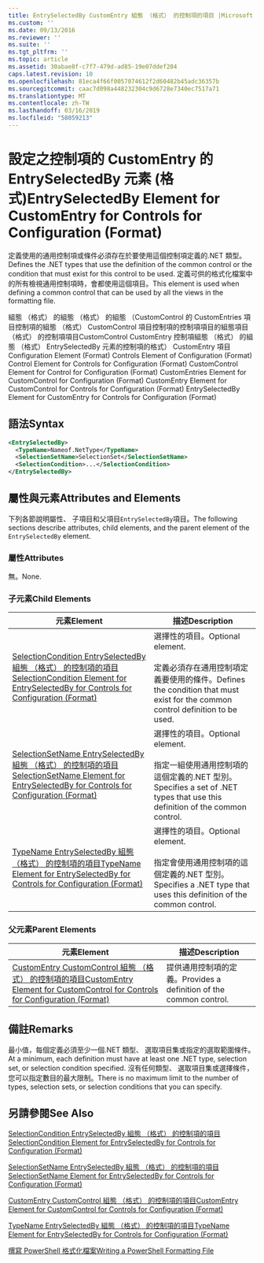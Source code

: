 ```yaml
---
title: EntrySelectedBy CustomEntry 組態 （格式） 的控制項的項目 |Microsoft Docs
ms.custom: ''
ms.date: 09/13/2016
ms.reviewer: ''
ms.suite: ''
ms.tgt_pltfrm: ''
ms.topic: article
ms.assetid: 30abae8f-c7f7-479d-ad85-19e07ddef204
caps.latest.revision: 10
ms.openlocfilehash: 81eca4f66f0057074612f2d60482b45adc36357b
ms.sourcegitcommit: caac7d098a448232304c9d6728e7340ec7517a71
ms.translationtype: MT
ms.contentlocale: zh-TW
ms.lasthandoff: 03/16/2019
ms.locfileid: "58059213"
---
```

# <a name="entryselectedby-element-for-customentry-for-controls-for-configuration-format"></a><span data-ttu-id="29e9a-102">設定之控制項的 CustomEntry 的 EntrySelectedBy 元素 (格式)</span><span class="sxs-lookup"><span data-stu-id="29e9a-102">EntrySelectedBy Element for CustomEntry for Controls for Configuration (Format)</span></span>

<span data-ttu-id="29e9a-103">定義使用的通用控制項或條件必須存在於要使用這個控制項定義的.NET 類型。</span><span class="sxs-lookup"><span data-stu-id="29e9a-103">Defines the .NET types that use the definition of the common control or the condition that must exist for this control to be used.</span></span> <span data-ttu-id="29e9a-104">定義可供的格式化檔案中的所有檢視通用控制項時，會都使用這個項目。</span><span class="sxs-lookup"><span data-stu-id="29e9a-104">This element is used when defining a common control that can be used by all the views in the formatting file.</span></span>

<span data-ttu-id="29e9a-105">組態 （格式） 的組態 （格式） 的組態 （CustomControl 的 CustomEntries 項目控制項的組態 （格式） CustomControl 項目控制項的控制項項目的組態項目 （格式） 的控制項項目CustomControl CustomEntry 控制項組態 （格式） 的組態 （格式） EntrySelectedBy 元素的控制項的格式） CustomEntry 項目</span><span class="sxs-lookup"><span data-stu-id="29e9a-105">Configuration Element (Format) Controls Element of Configuration (Format) Control Element for Controls for Configuration (Format) CustomControl Element for Control for Configuration (Format) CustomEntries Element for CustomControl for Configuration (Format) CustomEntry Element for CustomControl for Controls for Configuration (Format) EntrySelectedBy Element for CustomEntry for Controls for Configuration (Format)</span></span>

## <a name="syntax"></a><span data-ttu-id="29e9a-106">語法</span><span class="sxs-lookup"><span data-stu-id="29e9a-106">Syntax</span></span>

```xml
<EntrySelectedBy>
  <TypeName>Nameof.NetType</TypeName>
  <SelectionSetName>SelectionSet</SelectionSetName>
  <SelectionCondition>...</SelectionCondition>
</EntrySelectedBy>
```

## <a name="attributes-and-elements"></a><span data-ttu-id="29e9a-107">屬性與元素</span><span class="sxs-lookup"><span data-stu-id="29e9a-107">Attributes and Elements</span></span>

<span data-ttu-id="29e9a-108">下列各節說明屬性、 子項目和父項目`EntrySelectedBy`項目。</span><span class="sxs-lookup"><span data-stu-id="29e9a-108">The following sections describe attributes, child elements, and the parent element of the `EntrySelectedBy` element.</span></span>

### <a name="attributes"></a><span data-ttu-id="29e9a-109">屬性</span><span class="sxs-lookup"><span data-stu-id="29e9a-109">Attributes</span></span>

<span data-ttu-id="29e9a-110">無。</span><span class="sxs-lookup"><span data-stu-id="29e9a-110">None.</span></span>

### <a name="child-elements"></a><span data-ttu-id="29e9a-111">子元素</span><span class="sxs-lookup"><span data-stu-id="29e9a-111">Child Elements</span></span>

|<span data-ttu-id="29e9a-112">元素</span><span class="sxs-lookup"><span data-stu-id="29e9a-112">Element</span></span>|<span data-ttu-id="29e9a-113">描述</span><span class="sxs-lookup"><span data-stu-id="29e9a-113">Description</span></span>|
|-------------|-----------------|
|[<span data-ttu-id="29e9a-114">SelectionCondition EntrySelectedBy 組態 （格式） 的控制項的項目</span><span class="sxs-lookup"><span data-stu-id="29e9a-114">SelectionCondition Element for EntrySelectedBy for Controls for Configuration (Format)</span></span>](./selectioncondition-element-for-entryselectedby-for-controls-for-configuration-format.md)|<span data-ttu-id="29e9a-115">選擇性的項目。</span><span class="sxs-lookup"><span data-stu-id="29e9a-115">Optional element.</span></span><br /><br /> <span data-ttu-id="29e9a-116">定義必須存在通用控制項定義要使用的條件。</span><span class="sxs-lookup"><span data-stu-id="29e9a-116">Defines the condition that must exist for the common control definition to be used.</span></span>|
|[<span data-ttu-id="29e9a-117">SelectionSetName EntrySelectedBy 組態 （格式） 的控制項的項目</span><span class="sxs-lookup"><span data-stu-id="29e9a-117">SelectionSetName Element for EntrySelectedBy for Controls for Configuration (Format)</span></span>](./selectionsetname-element-for-selectioncondition-for-controls-for-configuration-format.md)|<span data-ttu-id="29e9a-118">選擇性的項目。</span><span class="sxs-lookup"><span data-stu-id="29e9a-118">Optional element.</span></span><br /><br /> <span data-ttu-id="29e9a-119">指定一組使用通用控制項的這個定義的.NET 型別。</span><span class="sxs-lookup"><span data-stu-id="29e9a-119">Specifies a set of .NET types that use this definition of the common control.</span></span>|
|[<span data-ttu-id="29e9a-120">TypeName EntrySelectedBy 組態 （格式） 的控制項的項目</span><span class="sxs-lookup"><span data-stu-id="29e9a-120">TypeName Element for EntrySelectedBy for Controls for Configuration (Format)</span></span>](./typename-element-for-entryselectedby-for-controls-for-configuration-format.md)|<span data-ttu-id="29e9a-121">選擇性的項目。</span><span class="sxs-lookup"><span data-stu-id="29e9a-121">Optional element.</span></span><br /><br /> <span data-ttu-id="29e9a-122">指定會使用通用控制項的這個定義的.NET 型別。</span><span class="sxs-lookup"><span data-stu-id="29e9a-122">Specifies a .NET type that uses this definition of the common control.</span></span>|

### <a name="parent-elements"></a><span data-ttu-id="29e9a-123">父元素</span><span class="sxs-lookup"><span data-stu-id="29e9a-123">Parent Elements</span></span>

|<span data-ttu-id="29e9a-124">元素</span><span class="sxs-lookup"><span data-stu-id="29e9a-124">Element</span></span>|<span data-ttu-id="29e9a-125">描述</span><span class="sxs-lookup"><span data-stu-id="29e9a-125">Description</span></span>|
|-------------|-----------------|
|[<span data-ttu-id="29e9a-126">CustomEntry CustomControl 組態 （格式） 的控制項的項目</span><span class="sxs-lookup"><span data-stu-id="29e9a-126">CustomEntry Element for CustomControl for Controls for Configuration (Format)</span></span>](./customentry-element-for-customcontrol-for-controls-for-configuration-format.md)|<span data-ttu-id="29e9a-127">提供通用控制項的定義。</span><span class="sxs-lookup"><span data-stu-id="29e9a-127">Provides a definition of the common control.</span></span>|

## <a name="remarks"></a><span data-ttu-id="29e9a-128">備註</span><span class="sxs-lookup"><span data-stu-id="29e9a-128">Remarks</span></span>

<span data-ttu-id="29e9a-129">最小值，每個定義必須至少一個.NET 類型、 選取項目集或指定的選取範圍條件。</span><span class="sxs-lookup"><span data-stu-id="29e9a-129">At a minimum, each definition must have at least one .NET type, selection set, or selection condition specified.</span></span> <span data-ttu-id="29e9a-130">沒有任何類型、 選取項目集或選擇條件，您可以指定數目的最大限制。</span><span class="sxs-lookup"><span data-stu-id="29e9a-130">There is no maximum limit to the number of types, selection sets, or selection conditions that you can specify.</span></span>

## <a name="see-also"></a><span data-ttu-id="29e9a-131">另請參閱</span><span class="sxs-lookup"><span data-stu-id="29e9a-131">See Also</span></span>

[<span data-ttu-id="29e9a-132">SelectionCondition EntrySelectedBy 組態 （格式） 的控制項的項目</span><span class="sxs-lookup"><span data-stu-id="29e9a-132">SelectionCondition Element for EntrySelectedBy for Controls for Configuration (Format)</span></span>](./selectioncondition-element-for-entryselectedby-for-controls-for-configuration-format.md)

[<span data-ttu-id="29e9a-133">SelectionSetName EntrySelectedBy 組態 （格式） 的控制項的項目</span><span class="sxs-lookup"><span data-stu-id="29e9a-133">SelectionSetName Element for EntrySelectedBy for Controls for Configuration (Format)</span></span>](./selectionsetname-element-for-selectioncondition-for-controls-for-configuration-format.md)

[<span data-ttu-id="29e9a-134">CustomEntry CustomControl 組態 （格式） 的控制項的項目</span><span class="sxs-lookup"><span data-stu-id="29e9a-134">CustomEntry Element for CustomControl for Controls for Configuration (Format)</span></span>](./customentry-element-for-customcontrol-for-controls-for-configuration-format.md)

[<span data-ttu-id="29e9a-135">TypeName EntrySelectedBy 組態 （格式） 的控制項的項目</span><span class="sxs-lookup"><span data-stu-id="29e9a-135">TypeName Element for EntrySelectedBy for Controls for Configuration (Format)</span></span>](./typename-element-for-selectioncondition-for-controls-for-configuration-format.md)

[<span data-ttu-id="29e9a-136">撰寫 PowerShell 格式化檔案</span><span class="sxs-lookup"><span data-stu-id="29e9a-136">Writing a PowerShell Formatting File</span></span>](./writing-a-powershell-formatting-file.md)

